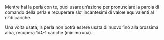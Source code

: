 Mentre hai la perla con te, puoi usare un’azione per pronunciare la parola di comando della perla e recuperare slot incantesimi di valore equivalenti al n°di cariche.

Una volta usata, la perla non potrà essere usata di nuovo fino alla prossima alba, recupera 1d4-1 cariche (minimo una).